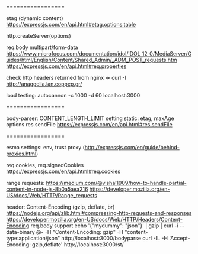 
=================

etag (dynamic content) https://expressjs.com/en/api.html#etag.options.table

http.createServer(options)

req.body multipart/form-data
  https://www.microfocus.com/documentation/idol/IDOL_12_0/MediaServer/Guides/html/English/Content/Shared_Admin/_ADM_POST_requests.htm
  https://expressjs.com/en/api.html#req.properties



check http headers returned from nginx  => curl -I http://anaggelia.lan.eoppep.gr/

load testing: autocannon -c 1000 -d 60 localhost:3000


=================

body-parser: CONTENT_LENGTH_LIMIT setting
static: etag, maxAge options
res.sendFile https://expressjs.com/en/api.html#res.sendFile

=================

esma settings: env, trust proxy (http://expressjs.com/en/guide/behind-proxies.html)

req.cookies, req.signedCookies https://expressjs.com/en/api.html#req.cookies

range requests: https://medium.com/@vishal1909/how-to-handle-partial-content-in-node-js-8b0a5aea216 https://developer.mozilla.org/en-US/docs/Web/HTTP/Range_requests

header: Content-Encoding (gzip, deflate, br)
  https://nodejs.org/api/zlib.html#compressing-http-requests-and-responses
  https://developer.mozilla.org/en-US/docs/Web/HTTP/Headers/Content-Encoding
  req.body support
  echo '{"mydummy": "json"}' | gzip | curl -i --data-binary @- -H "Content-Encoding: gzip" -H "content-type:application/json" http://localhost:3000/bodyparse
  curl -IL -H 'Accept-Encoding: gzip,deflate' http://localhost:3000/st/